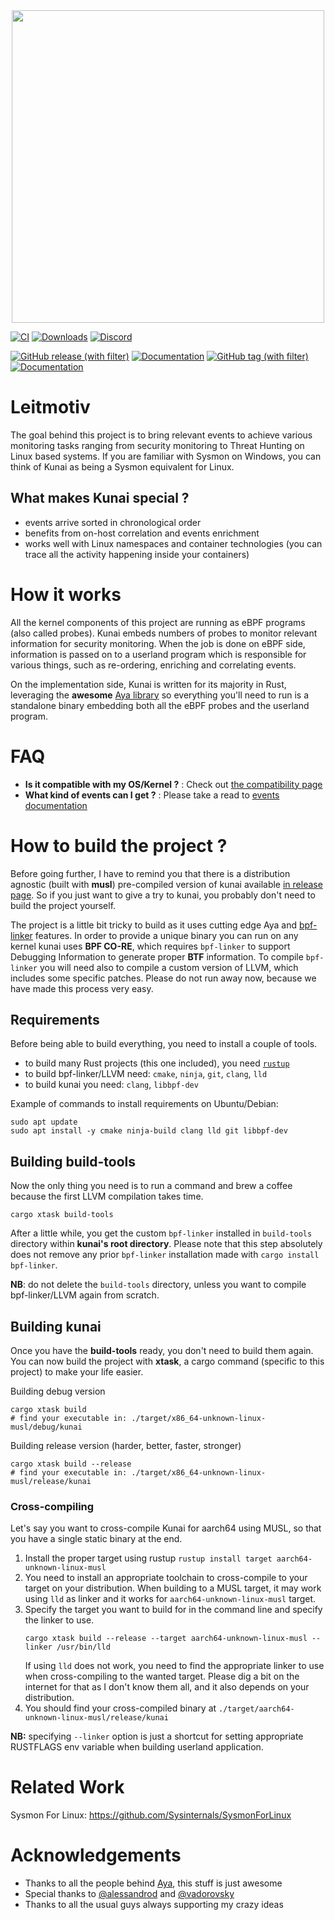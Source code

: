 <div align="center"><img src="assets/logo.svg" width="500"/></div>

[![CI](https://img.shields.io/github/actions/workflow/status/0xrawsec/kunai/ci.yml?style=for-the-badge)](https://github.com/0xrawsec/kunai/actions/workflows/ci.yml)
[![Downloads](https://img.shields.io/github/downloads/0xrawsec/kunai/total.svg?style=for-the-badge)]()
[![Discord](https://img.shields.io/badge/Discord-chat-5865F2?style=for-the-badge&logo=discord)](https://discord.com/invite/AUMaBvHvNU)

[![GitHub release (with filter)](https://img.shields.io/github/v/release/0xrawsec/kunai?style=for-the-badge&label=stable&color=green)](https://github.com/0xrawsec/kunai/releases/latest)
[![Documentation](https://img.shields.io/badge/docs-stable-blue.svg?style=for-the-badge&logo=docsdotrs)](https://why.kunai.rocks)
[![GitHub tag (with filter)](https://img.shields.io/github/v/tag/0xrawsec/kunai?style=for-the-badge&label=latest&color=orange)](https://github.com/0xrawsec/kunai/releases)
[![Documentation](https://img.shields.io/badge/docs-latest-orange.svg?style=for-the-badge&logo=docsdotrs)](https://why.kunai.rocks/docs/next/quickstart)

# Leitmotiv

The goal behind this project is to bring relevant events to achieve 
various monitoring tasks ranging from security monitoring to Threat Hunting on 
Linux based systems. If you are familiar with Sysmon on Windows, you can think of Kunai as being a Sysmon equivalent for Linux.

## What makes Kunai special ?

* events arrive sorted in chronological order
* benefits from on-host correlation and events enrichment
* works well with Linux namespaces and container technologies (you can trace all the activity happening inside your containers)

# How it works

All the kernel components of this project are running as eBPF programs (also called probes). Kunai embeds numbers of probes to monitor relevant information for security monitoring. When the job is done on eBPF side, information is passed on to a userland program which is responsible for various things, such as re-ordering, enriching and correlating events.

On the implementation side, Kunai is written for its majority in Rust, leveraging the **awesome** [Aya library](https://github.com/aya-rs/aya) so everything you'll need to run is a standalone binary embedding both all the eBPF probes and the userland program.

# FAQ

* **Is it compatible with my OS/Kernel ?** : Check out [the compatibility page](https://why.kunai.rocks/docs/compatibility)
* **What kind of events can I get ?** : Please take a read to [events documentation](https://why.kunai.rocks/docs/category/kunai---events)

# How to build the project ?

Before going further, I have to remind you that there is a distribution agnostic (built with **musl**) pre-compiled version of kunai available [in release page](https://github.com/0xrawsec/kunai/releases/latest). So if you just want to give a try to kunai, you probably don't need to build the project yourself.

The project is a little bit tricky to build as it uses cutting edge Aya and [bpf-linker](https://github.com/aya-rs/bpf-linker) features. In order to provide a unique binary you can run on any kernel kunai uses **BPF CO-RE**, which requires `bpf-linker` to support Debugging Information to generate proper **BTF** information. To compile `bpf-linker` you will need also to compile a custom version of LLVM, which includes some specific patches. Please do not run away now, because we have made this process very easy.

## Requirements

Before being able to build everything, you need to install a couple of tools.

* to build many Rust projects (this one included), you need [`rustup`](https://www.rust-lang.org/tools/install)
* to build bpf-linker/LLVM need: `cmake`, `ninja`, `git`, `clang`, `lld`
* to build kunai you need: `clang`, `libbpf-dev`

Example of commands to install requirements on Ubuntu/Debian:
```
sudo apt update
sudo apt install -y cmake ninja-build clang lld git libbpf-dev
```

## Building build-tools

Now the only thing you need is to run a command and brew a coffee because the first LLVM compilation takes time.

```
cargo xtask build-tools
```

After a little while, you get the custom `bpf-linker` installed in `build-tools` directory within **kunai's root directory**.
Please note that this step absolutely does not remove any prior `bpf-linker` installation made with `cargo install bpf-linker`.

**NB**: do not delete the `build-tools` directory, unless you want to compile bpf-linker/LLVM again from scratch.

## Building kunai

Once you have the **build-tools** ready, you don't need to build them again. You can now build the project with **xtask**, a cargo command (specific to this project) to make your life easier.

Building debug version
```
cargo xtask build
# find your executable in: ./target/x86_64-unknown-linux-musl/debug/kunai
```

Building release version (harder, better, faster, stronger)
```
cargo xtask build --release
# find your executable in: ./target/x86_64-unknown-linux-musl/release/kunai
```

### Cross-compiling

Let's say you want to cross-compile Kunai for aarch64 using MUSL, so that you have a single static binary at the end.

1. Install the proper target using rustup `rustup install target aarch64-unknown-linux-musl`
2. You need to install an appropriate toolchain to cross-compile to your target on your distribution. When building to a
MUSL target, it may work using `lld` as linker and it works for `aarch64-unknown-linux-musl` target.
3. Specify the target you want to build for in the command line and specify the linker to use.
   ```
   cargo xtask build --release --target aarch64-unknown-linux-musl --linker /usr/bin/lld
   ```
   If using `lld` does not work, you need to find the appropriate linker to use when cross-compiling to the wanted target.
   Please dig a bit on the internet for that as I don't know them all, and it also depends on your distribution.
4. You should find your cross-compiled binary at `./target/aarch64-unknown-linux-musl/release/kunai`

**NB:** specifying `--linker` option is just a shortcut for setting appropriate RUSTFLAGS env variable when building userland
application.

# Related Work

Sysmon For Linux: https://github.com/Sysinternals/SysmonForLinux

# Acknowledgements

* Thanks to all the people behind [Aya](https://github.com/aya-rs), this stuff is just awesome
* Special thanks to [@alessandrod](https://github.com/alessandrod) and [@vadorovsky](https://github.com/vadorovsky)
* Thanks to all the usual guys always supporting my crazy ideas 
